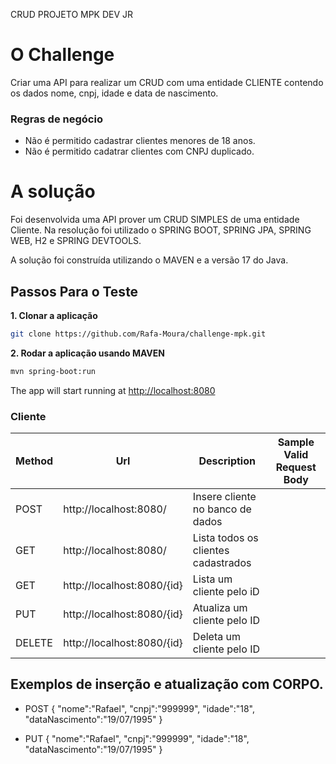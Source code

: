 CRUD PROJETO MPK DEV JR

# O Challenge
Criar uma API para realizar um CRUD com uma entidade CLIENTE contendo os dados nome, cnpj, idade e data de nascimento.

### Regras de negócio
- Não é permitido cadastrar clientes menores de 18 anos.
- Não é permitido cadatrar clientes com CNPJ duplicado.

# A solução

Foi desenvolvida uma API prover um CRUD SIMPLES de uma entidade Cliente.
Na resolução foi utilizado o SPRING BOOT, SPRING JPA, SPRING WEB, H2 e SPRING DEVTOOLS.

A solução foi construída utilizando o MAVEN e a versão 17 do Java.

## Passos Para o Teste

**1. Clonar a aplicação**

```bash
git clone https://github.com/Rafa-Moura/challenge-mpk.git
```

**2. Rodar a aplicação usando MAVEN**

```bash
mvn spring-boot:run
```
The app will start running at <http://localhost:8080>

### Cliente

| Method | Url | Description | Sample Valid Request Body |
| ------ | --- | ----------- | ------------------------- |
| POST   | http://localhost:8080/   | Insere cliente no banco de dados ||
| GET    | http://localhost:8080/   | Lista todos os clientes cadastrados | |
| GET    | http://localhost:8080/{id}| Lista um cliente pelo iD | |
| PUT    | http://localhost:8080/{id}| Atualiza um cliente pelo ID|
| DELETE | http://localhost:8080/{id}| Deleta um cliente pelo ID|


## Exemplos de inserção e atualização com CORPO.
- POST
{
    "nome":"Rafael",
    "cnpj":"999999",
    "idade":"18",
    "dataNascimento":"19/07/1995"
}

- PUT
{
    "nome":"Rafael",
    "cnpj":"999999",
    "idade":"18",
    "dataNascimento":"19/07/1995"
}

